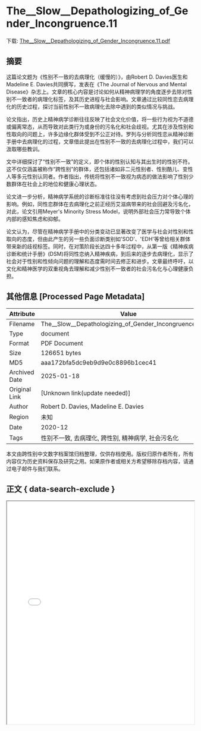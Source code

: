 # The__Slow__Depathologizing_of_Gender_Incongruence.11

<!-- tcd_download_link -->
下载: <a href="../The__Slow__Depathologizing_of_Gender_Incongruence.11.pdf" download>The__Slow__Depathologizing_of_Gender_Incongruence.11.pdf</a>
<!-- tcd_download_link_end -->

## 摘要

<!-- tcd_abstract -->
这篇论文题为《性别不一致的去病理化（缓慢的）》，由Robert D. Davies医生和Madeline E. Davies共同撰写，发表在《The Journal of Nervous and Mental Disease》杂志上。文章的核心内容是讨论如何从精神病理学的角度逐步去除对性别不一致者的病理化标签，及其历史进程与社会影响。文章通过比较同性恋去病理化的历史过程，探讨当前性别不一致病理化去除中遇到的类似情况与挑战。

论文指出，历史上精神病学诊断往往反映了社会文化价值，将一些行为视为不道德或偏离常态，从而导致对此类行为或身份的污名化和社会歧视。尤其在涉及性别和性取向的问题上，许多边缘化群体受到不公正对待。罗列与分析同性恋从精神诊断手册中去病理化的过程，文章借此提出在性别不一致的去病理化过程中，我们可以汲取哪些教训。

文中详细探讨了“性别不一致”的定义，即个体的性别认知与其出生时的性别不符。这不仅仅涵盖被称作“跨性别”的群体，还包括诸如非二元性别者、性别酷儿、变性人等多元性别认同者。作者指出，传统将性别不一致视为病态的做法影响了性别少数群体在社会上的地位和健康心理状态。

论文进一步分析，精神病学系统的诊断标准往往没有考虑到社会压力对个体心理的影响。例如，同性恋群体在去病理化之前正经历艾滋病带来的社会回避及污名化，对此，论文引用Meyer's Minority Stress Model，说明外部社会压力常导致个体内部的感知焦虑和抑郁。

论文认为，尽管在精神病学手册中的分类变动已显著改变了医学与社会对性别和性取向的态度，但由此产生的另一些负面诊断类别如'SOD'、'EDH'等曾给相关群体带来新的歧视标签。同时，在对策阶段长达四十多年过程中，从第一版《精神疾病诊断和统计手册》(DSM)将同性恋纳入精神疾病，到后来的逐步去病理化，显示了社会对于性别和性倾向问题的理解和态度需时间去修正和进步。文章最终呼吁，以文化和精神医学的双重视角去理解和减少性别不一致者的社会污名化与心理健康负担。

<!-- tcd_abstract_end -->

## 其他信息 [Processed Page Metadata]

| Attribute       | Value                                  |
|-----------------|----------------------------------------|
| Filename        | The__Slow__Depathologizing_of_Gender_Incongruence.11.pdf                             |
| Type            | document                                 |
| Format          | PDF Document                               |
| Size            | 126651 bytes                           |
| MD5             | aaa172bfa5dc9eb9d9e0c8896b1cec41                                  |
| Archived Date   | 2025-01-18                             |
| Original Link   | [Unknown link(update needed)]                         |
| Author          | Robert D. Davies, Madeline E. Davies                               |
| Region          | 未知                               |
| Date            | 2020-12                                 |
| Tags            | 性别不一致, 去病理化, 跨性别, 精神病学, 社会污名化                                 |

本文由跨性别中文数字档案馆归档整理，仅供存档使用。版权归原作者所有，所有内容仅为历史资料保存及研究之用。如果原作者或相关方希望移除存档内容，请通过电子邮件与我们联系。

## 正文 { data-search-exclude }

<!-- tcd_main_text -->
<iframe src="../The__Slow__Depathologizing_of_Gender_Incongruence.11.pdf" width="100%" height="600px">
    <p>无法显示PDF，请下载查看。</p>
</iframe>
<!-- tcd_main_text_end -->

